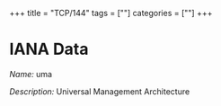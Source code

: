 +++
title = "TCP/144"
tags = [""]
categories = [""]
+++

# IANA Data

_Name:_ uma

_Description:_ Universal Management Architecture

